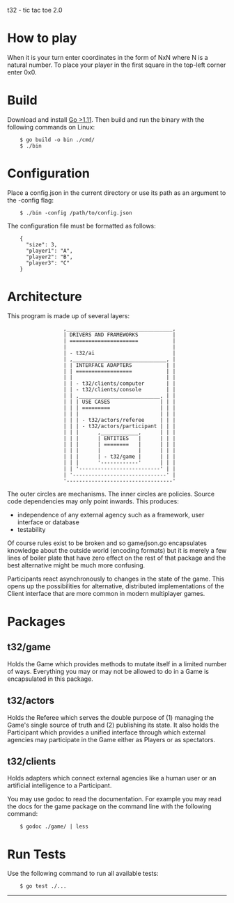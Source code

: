 t32 - tic tac toe 2.0


How to play
===========

When it is your turn enter coordinates in the form of NxN where N is a natural
number. To place your player in the first square in the top-left corner enter
0x0.


Build
=====

Download and install [Go >1.11][1]. Then build and run the binary with the
following commands on Linux:

        $ go build -o bin ./cmd/
        $ ./bin


Configuration
=============

Place a config.json in the current directory or use its path as an argument to
the -config flag:

        $ ./bin -config /path/to/config.json

The configuration file must be formatted as follows:

        {
          "size": 3,
          "player1": "A",
          "player2": "B",
          "player3": "C"
        }



Architecture
============

This program is made up of several layers:

                      ,__________________________________,
                      | DRIVERS AND FRAMEWORKS           |
                      | ======================           |
                      |                                  |
                      | - t32/ai                         |
                      | ,______________________________, |
                      | | INTERFACE ADAPTERS           | |
                      | | ==================           | |
                      | |                              | |
                      | | - t32/clients/computer       | |
                      | | - t32/clients/console        | |
                      | | ,__________________________, | |
                      | | | USE CASES                | | |
                      | | | =========                | | |
                      | | |                          | | |
                      | | | - t32/actors/referee     | | |
                      | | | - t32/actors/participant | | |
                      | | |      ,____________,      | | |
                      | | |      | ENTITIES   |      | | |
                      | | |      | ========   |      | | |
                      | | |      |            |      | | |
                      | | |      | - t32/game |      | | |
                      | | |      '------------'      | | |
                      | | '--------------------------' | |
                      | '------------------------------' |
                      '----------------------------------' 

The outer circles are mechanisms. The inner circles are policies. Source code
dependencies may only point inwards. This produces:

- independence of any external agency such as a framework, user interface or
  database
- testability

Of course rules exist to be broken and so game/json.go encapsulates knowledge
about the outside world (encoding formats) but it is merely a few lines of
boiler plate that have zero effect on the rest of that package and the
best alternative might be much more confusing.

Participants react asynchronously to changes in the state of the game. This
opens up the possibilities for alternative, distributed implementations of the
Client interface that are more common in modern multiplayer games.


Packages
========

t32/game
--------

Holds the Game which provides methods to mutate itself in a limited number of
ways. Everything you may or may not be allowed to do in a Game is encapsulated
in this package.


t32/actors
----------

Holds the Referee which serves the double purpose of (1) managing the Game's
single source of truth and (2) publishing its state. It also holds the
Participant which provides a unified interface through which external agencies
may participate in the Game either as Players or as spectators.


t32/clients
-----------

Holds adapters which connect external agencies like a human user or an
artificial intelligence to a Participant.

You may use godoc to read the documentation. For example you may read the docs
for the game package on the command line with the following command:

        $ godoc ./game/ | less


Run Tests
=========

Use the following command to run all available tests:

        $ go test ./...


---

[1]: https://golang.org/dl/
